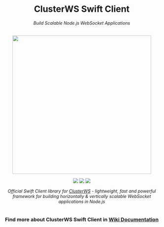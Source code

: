 <h1 align="center">ClusterWS Swift Client</h1>
<h6 align="center">Build Scalable Node.js WebSocket Applications</h6>

<p align="center">
<img src="https://cdn.rawgit.com/goriunov/159120ca6a883d8d4e75543ec395d361/raw/c7d5366740902a118bd857b70117a2df6ca97dd0/clusterws.svg" width="450">
</p>

<p align="center">
<a title="Cocoapod Version" href="https://cocoapods.org/pods/ClusterWS-Client-Swift"><img src="https://img.shields.io/cocoapods/v/ClusterWS-Client-Swift.svg?style=for-the-badge"></a>
<a title="Platforms" href="https://github.com/ClusterWS/ClusterWS-Client-Swift"><img src="https://img.shields.io/cocoapods/p/ClusterWS-Client-Swift.svg?style=for-the-badge"></a>
<a title="License" href="https://github.com/ClusterWS/ClusterWS-Client-Swift/blob/master/LICENSE"><img src="https://img.shields.io/cocoapods/l/ClusterWS-Client-Swift.svg?style=for-the-badge"></a>
</p>

<p align="center">
<i>Official Swift Client library for <a href="https://github.com/ClusterWS/ClusterWS">ClusterWS</a> - lightweight, fast and powerful framework for building horizontally & vertically scalable WebSocket applications in Node.js</i>
</p>

<h1></h1>
<h3 align="center">
Find more about ClusterWS Swift Client in <a href="https://github.com/ClusterWS/ClusterWS-Client-Swift/wiki"><strong>Wiki Documentation</strong></a>
</h3>
